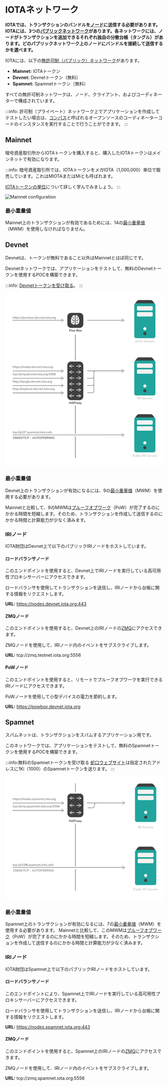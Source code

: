 # IOTAネットワーク
<!-- # IOTA networks -->

**IOTAでは、トランザクションのバンドルを[ノード](../introduction/what-is-a-node.md)に送信する必要があります。IOTAには、3つの[パブリックネットワーク](../references/iota-networks.md)があります。各ネットワークには、ノードがトランザクションを追加できるそれぞれ独自の分散台帳（タングル）があります。どのパブリックネットワーク上のノードにバンドルを接続して送信するかを選べます。**
<!-- **In IOTA, bundles of transactions must be sent to [nodes](../introduction/what-is-a-node.md). IOTA has three [public networks](../references/iota-networks.md) of nodes. Each network has its own unique distributed ledger (the Tangle) that the nodes can append transactions to. You can choose to connect and send bundles to nodes on any public network.** -->

IOTAには、以下の[無許可制（パブリック）ネットワーク](../introduction/what-is-dlt.md)があります。
<!-- IOTA has the following [permissionless (public) networks](../introduction/what-is-dlt.md): -->
* **Mainnet:** IOTAトークン
* **Devnet:** Devnetトークン（無料）
* **Spamnet:** Spamnetトークン（無料）
<!-- * **Mainnet:** IOTA token -->
<!-- * **Devnet:** Devnet token (free) -->
<!-- * **Spamnet:** Spamnet token (free) -->

すべての無許可制ネットワークは、ノード、クライアント、およびコーディネーターで構成されています。
<!-- All permissionless networks consist of nodes, clients, and the Coordinator. -->

:::info:
許可制（プライベート）ネットワーク上でアプリケーションを作成してテストしたい場合は、[コンパス](root://compass/0.1/introduction/overview.md)と呼ばれるオープンソースのコーディネーターコードのインスタンスを実行することで行うことができます。
:::
<!-- :::info: -->
<!-- If you want to create and test an application on a permissioned (private) network, you can do so by running an instance of the open-source Coordinator code called [Compass](root://compass/0.1/introduction/overview.md). -->
<!-- ::: -->

## Mainnet

暗号資産取引所からIOTAトークンを購入すると、購入したIOTAトークンはメインネットで有効になります。
<!-- When you buy IOTA tokens from a cryptocurrency exchange, those tokens are valid on the Mainnet. -->

:::info:
暗号資産取引所では、IOTAトークンをメガIOTA（1,000,000）単位で販売しています。これはMIOTAまたはMiとも呼ばれます。

[IOTAトークンの単位](root://iota-basics/0.1/references/units-of-iota-tokens.md)について詳しく学んでみましょう。
:::
<!-- :::info: -->
<!-- Cryptocurrency exchanges sell IOTA tokens in denominations of Mega IOTA (1,000,000), which is also written as MIOTA or Mi. -->
<!--  -->
<!-- Learn more about [units of IOTA tokens](root://iota-basics/0.1/references/units-of-iota-tokens.md). -->
<!-- ::: -->

![Mainnet configuration](../images/mainnet-configuration.png)

### 最小重量値

Mainnet上のトランザクションが有効であるためには、14の[最小重量値](root://iota-basics/0.1/concepts/minimum-weight-magnitude.md)（MWM）を使用しなければなりません。
<!-- Transactions on the Mainnet must use a [minimum weight magnitude](root://iota-basics/0.1/concepts/minimum-weight-magnitude.md) (MWM) of 14 to be valid. -->

## Devnet

Devnetは、トークンが無料であること以外はMainnetとほぼ同じです。
<!-- The Devnet is similar to the Mainnet, except the tokens are free. -->

Devnetネットワークでは、アプリケーションをテストして、無料のDevnetトークンを使用するPOCを構築できます。
<!-- On this network, you can test your applications and build proofs of concept that use free Devnet tokens. -->

:::info:
[Devnetトークンを受け取る](../tutorials/receive-test-tokens.md)。
:::
<!-- :::info: -->
<!-- [Receive free Devnet tokens](../tutorials/receive-test-tokens.md) -->
<!-- ::: -->

![Devnet Configuration](../images/devnet-configuration.png)

### 最小重量値

Devnet上のトランザクションが有効になるには、9の[最小重量値](root://iota-basics/0.1/concepts/minimum-weight-magnitude.md)（MWM）を使用する必要があります。
<!-- Transactions on the Devnet must use a [minimum weight magnitude](root://iota-basics/0.1/concepts/minimum-weight-magnitude.md) (MWM) of 9 to be valid. -->

Mainnetと比較して、9のMWMは[プルーフオブワーク](root://the-tangle/0.1/concepts/proof-of-work.md)（PoW）が完了するのにかかる時間を短縮します。そのため、トランザクションを作成して送信するのにかかる時間と計算能力が少なく済みます。
<!-- Compared to the Mainnet, this MWM reduces the time it takes for [proof of work](root://the-tangle/0.1/concepts/proof-of-work.md) (PoW) to be completed. So, it takes less time and computational power to create and send a transaction. -->

### IRIノード

IOTA財団はDevnet上で以下のパブリックIRIノードをホストしています。
<!-- We host the following public IRI nodes on the Devnet: -->

#### ロードバランサノード
<!-- #### Load balancer node -->

このエンドポイントを使用すると、Devnet上でIRIノードを実行している高可用性プロキシサーバーにアクセスできます。
<!-- This endpoint gives you access to a high-availability proxy server, which is running an IRI node on the Devnet. -->

ロードバランサを使用してトランザクションを送信し、IRIノードから台帳に関する情報をリクエストします。
<!-- Use the load balancer for sending transactions and requesting information about the ledger from the IRI node. -->

**URL:** https://nodes.devnet.iota.org:443

#### ZMQノード
<!-- #### ZMQ node -->

このエンドポイントを使用すると、Devnet上のIRIノードの[ZMQ](root://node-software/0.1/iri/concepts/zero-message-queue.md)にアクセスできます。
<!-- This endpoint gives you access to the [zero message queue](root://node-software/0.1/iri/concepts/zero-message-queue.md) of an IRI node on the Devnet. -->

ZMQノードを使用して、IRIノード内のイベントをサブスクライブします。
<!-- Use the ZMQ node to subscribe to events in an IRI node. -->

**URL:** tcp://zmq.testnet.iota.org:5556

#### PoWノード
<!-- #### PoW node -->

このエンドポイントを使用すると、リモートでプルーフオブワークを実行できるIRIノードにアクセスできます。
<!-- This endpoint gives you access to an IRI node that can do remote proof of work. -->

PoWノードを使用して小型デバイスの電力を節約します。
<!-- Use the PoW node to save power on small devices. -->

**URL:** https://powbox.devnet.iota.org

## Spamnet

スパムネットは、トランザクションをスパムするアプリケーション用です。
<!-- The Spamnet is for applications that send spam transactions. -->

このネットワークでは、アプリケーションをテストして、無料のSpamnetトークンを使用するPOCを構築できます。
<!-- On this network, you can test your applications and build proof of concepts that use free Spamnet tokens. -->

:::info:無料のSpamnetトークンを受け取る
[蛇口ウェブサイト](https://faucet.spamnet.iota.org)は指定されたアドレスに1Ki（1000）のSpamnetトークンを送ります。
:::
<!-- :::info:Receive free Spamnet tokens -->
<!-- The [faucet website](https://faucet.spamnet.iota.org) sends 1Ki (1000) Spamnet tokens to your specified address. -->
<!-- ::: -->

![Spamnet configuration](../images/spamnet-topology.png)

### 最小重量値

Spamnet上のトランザクションが有効になるには、7の[最小重量値](root://iota-basics/0.1/concepts/minimum-weight-magnitude.md)（MWM）を使用する必要があります。 Mainnetと比較して、このMWMは[プルーフオブワーク](root://the-tangle/0.1/concepts/proof-of-work.md)（PoW）が完了するのにかかる時間を短縮します。そのため、トランザクションを作成して送信するのにかかる時間と計算能力が少なく済みます。
<!-- Transactions on the Spamnet must use a [minimum weight magnitude](root://iota-basics/0.1/concepts/minimum-weight-magnitude.md) (MWM) of 7 to be valid. Compared to the Mainnet, this MWM reduces the time it takes for [proof of work](root://the-tangle/0.1/concepts/proof-of-work.md) (PoW) to be completed. So, it takes less time and computational power to create and send a transaction. -->

### IRIノード
<!-- ### IRI nodes -->

IOTA財団はSpamnet上で以下のパブリックIRIノードをホストしています。
<!-- We host the following public IRI nodes on the Spamnet: -->

#### ロードバランサノード
<!-- #### Load balancer node -->

このエンドポイントにより、Spamnet上でIRIノードを実行している高可用性プロキシサーバーにアクセスできます。
<!-- This endpoint gives you access to a high-availability proxy server, which is running an IRI node on the Spamnet. -->

ロードバランサを使用してトランザクションを送信し、IRIノードから台帳に関する情報をリクエストします。
<!-- Use the load balancer for sending transactions and requesting information about the ledger from the IRI node. -->

**URL:** https://nodes.spamnet.iota.org:443

#### ZMQノード
<!-- #### ZMQ node -->

このエンドポイントを使用すると、Spamnet上のIRIノードの[ZMQ](root://node-software/0.1/iri/concepts/zero-message-queue.md)にアクセスできます。
<!-- This endpoint gives you access to the [zero message queue](root://node-software/0.1/iri/concepts/zero-message-queue.md) of an IRI node on the Spamnet. -->

ZMQノードを使用して、IRIノード内のイベントをサブスクライブします。
<!-- Use the ZMQ node to subscribe to events in an IRI node. -->

**URL:** tcp://zmq.spamnet.iota.org:5556
